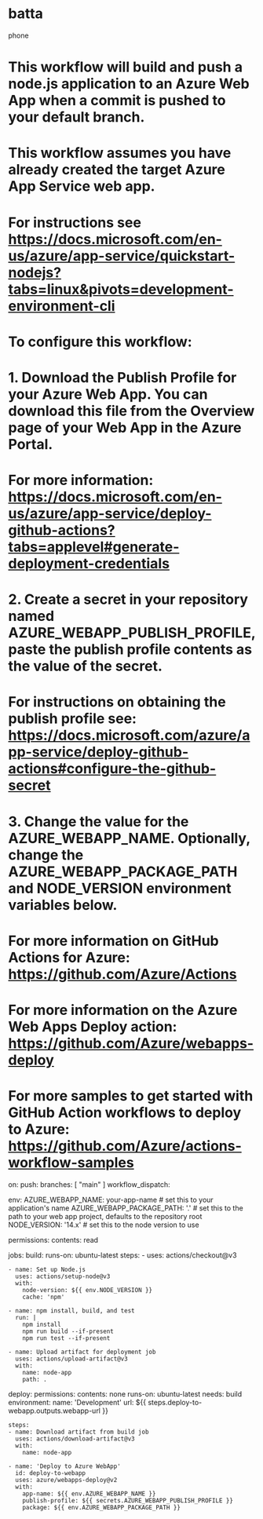 # batta
phone
# This workflow will build and push a node.js application to an Azure Web App when a commit is pushed to your default branch.
#
# This workflow assumes you have already created the target Azure App Service web app.
# For instructions see https://docs.microsoft.com/en-us/azure/app-service/quickstart-nodejs?tabs=linux&pivots=development-environment-cli
#
# To configure this workflow:
#
# 1. Download the Publish Profile for your Azure Web App. You can download this file from the Overview page of your Web App in the Azure Portal.
#    For more information: https://docs.microsoft.com/en-us/azure/app-service/deploy-github-actions?tabs=applevel#generate-deployment-credentials
#
# 2. Create a secret in your repository named AZURE_WEBAPP_PUBLISH_PROFILE, paste the publish profile contents as the value of the secret.
#    For instructions on obtaining the publish profile see: https://docs.microsoft.com/azure/app-service/deploy-github-actions#configure-the-github-secret
#
# 3. Change the value for the AZURE_WEBAPP_NAME. Optionally, change the AZURE_WEBAPP_PACKAGE_PATH and NODE_VERSION environment variables below.
#
# For more information on GitHub Actions for Azure: https://github.com/Azure/Actions
# For more information on the Azure Web Apps Deploy action: https://github.com/Azure/webapps-deploy
# For more samples to get started with GitHub Action workflows to deploy to Azure: https://github.com/Azure/actions-workflow-samples

on:
  push:
    branches: [ "main" ]
  workflow_dispatch:

env:
  AZURE_WEBAPP_NAME: your-app-name    # set this to your application's name
  AZURE_WEBAPP_PACKAGE_PATH: '.'      # set this to the path to your web app project, defaults to the repository root
  NODE_VERSION: '14.x'                # set this to the node version to use

permissions:
  contents: read

jobs:
  build:
    runs-on: ubuntu-latest
    steps:
    - uses: actions/checkout@v3

    - name: Set up Node.js
      uses: actions/setup-node@v3
      with:
        node-version: ${{ env.NODE_VERSION }}
        cache: 'npm'

    - name: npm install, build, and test
      run: |
        npm install
        npm run build --if-present
        npm run test --if-present

    - name: Upload artifact for deployment job
      uses: actions/upload-artifact@v3
      with:
        name: node-app
        path: .

  deploy:
    permissions:
      contents: none
    runs-on: ubuntu-latest
    needs: build
    environment:
      name: 'Development'
      url: ${{ steps.deploy-to-webapp.outputs.webapp-url }}

    steps:
    - name: Download artifact from build job
      uses: actions/download-artifact@v3
      with:
        name: node-app

    - name: 'Deploy to Azure WebApp'
      id: deploy-to-webapp
      uses: azure/webapps-deploy@v2
      with:
        app-name: ${{ env.AZURE_WEBAPP_NAME }}
        publish-profile: ${{ secrets.AZURE_WEBAPP_PUBLISH_PROFILE }}
        package: ${{ env.AZURE_WEBAPP_PACKAGE_PATH }}
